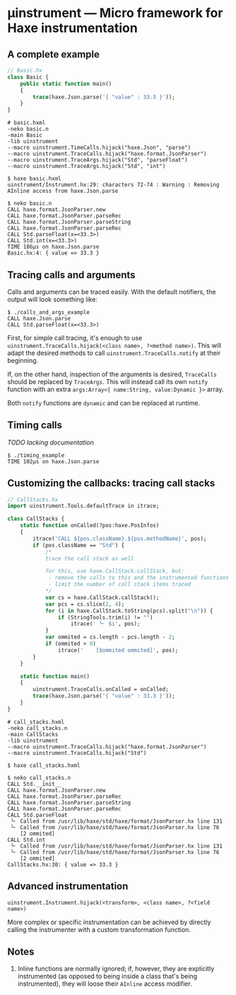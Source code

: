# µinstrument — Micro framework for Haxe instrumentation

## A complete example

```haxe
// Basic.hx
class Basic {
	public static function main()
	{
		trace(haxe.Json.parse('{ "value" : 33.3 }'));
	}
}
```

```hxml
# basic.hxml
-neko basic.n
-main Basic
-lib uinstrument
--macro uinstrument.TimeCalls.hijack("haxe.Json", "parse")
--macro uinstrument.TraceCalls.hijack("haxe.format.JsonParser")
--macro uinstrument.TraceArgs.hijack("Std", "parseFloat")
--macro uinstrument.TraceArgs.hijack("Std", "int")
```

```
$ haxe basic.hxml
uinstrument/Instrument.hx:29: characters 72-74 : Warning : Removing AInline access from haxe.Json.parse

$ neko basic.n
CALL haxe.format.JsonParser.new
CALL haxe.format.JsonParser.parseRec
CALL haxe.format.JsonParser.parseString
CALL haxe.format.JsonParser.parseRec
CALL Std.parseFloat(x=<33.3>)
CALL Std.int(x=<33.3>)
TIME 186μs on haxe.Json.parse
Basic.hx:4: { value => 33.3 }
```

## Tracing calls and arguments

Calls and arguments can be traced easily.  With the default notifiers, the output will look something like:

```
$ ./calls_and_args_example
CALL haxe.Json.parse
CALL Std.parseFloat(x=<33.3>)
```

First, for simple call tracing, it's enough to use `uinstrument.TraceCalls.hijack(<class name>, ?<method name>)`.
This will adapt the desired methods to call `uinstrument.TraceCalls.notify` at their beginning.

If, on the other hand, inspection of the arguments is desired, `TraceCalls` should be replaced by `TraceArgs`.
This will instead call its own `notify` function with an extra `args:Array<{ name:String, value:Dynamic }>` array.

Both `notify` functions are `dynamic` and can be replaced at runtime.

## Timing calls

_TODO lacking documentation_

```
$ ./timing_example
TIME 102μs on haxe.Json.parse
```

## Customizing the callbacks: tracing call stacks

```haxe
// CallStacks.hx
import uinstrument.Tools.defaultTrace in itrace;

class CallStacks {
	static function onCalled(?pos:haxe.PosInfos)
	{
		itrace('CALL ${pos.className}.${pos.methodName}', pos);
		if (pos.className == "Std") {
			/*
			trace the call stack as well

			for this, use haxe.CallStack.callStack, but:
			 - remove the calls to this and the instrumented functions
			 - limit the number of call stack items traced
			*/
			var cs = haxe.CallStack.callStack();
			var pcs = cs.slice(2, 4);
			for (i in haxe.CallStack.toString(pcs).split("\n")) {
				if (StringTools.trim(i) != "")
					itrace(' └╴ $i', pos);
			}
			var ommited = cs.length - pcs.length - 2;
			if (ommited > 0)
				itrace('    [$ommited ommited]', pos);
		}
	}

	static function main()
	{
		uinstrument.TraceCalls.onCalled = onCalled;
		trace(haxe.Json.parse('{ "value" : 33.3 }'));
	}
}
```

```hxml
# call_stacks.hxml
-neko call_stacks.n
-main CallStacks
-lib uinstrument
--macro uinstrument.TraceCalls.hijack("haxe.format.JsonParser")
--macro uinstrument.TraceCalls.hijack("Std")
```

```
$ haxe call_stacks.hxml

$ neko call_stacks.n
CALL Std.__init__
CALL haxe.format.JsonParser.new
CALL haxe.format.JsonParser.parseRec
CALL haxe.format.JsonParser.parseString
CALL haxe.format.JsonParser.parseRec
CALL Std.parseFloat
 └╴ Called from /usr/lib/haxe/std/haxe/format/JsonParser.hx line 131
 └╴ Called from /usr/lib/haxe/std/haxe/format/JsonParser.hx line 76
    [2 ommited]
CALL Std.int
 └╴ Called from /usr/lib/haxe/std/haxe/format/JsonParser.hx line 131
 └╴ Called from /usr/lib/haxe/std/haxe/format/JsonParser.hx line 76
    [2 ommited]
CallStacks.hx:30: { value => 33.3 }
```

## Advanced instrumentation

`uinstrument.Instrument.hijack(<transform>, <class name>, ?<field name>)`

More complex or specific instrumentation can be achieved by directly calling
the instrumenter with a custom transformation function.

## Notes

1. Inline functions are normally ignored; if, however, they are explicitly
   instrumented (as opposed to being inside a class that's being instrumented),
   they will loose their `AInline` access modifier.
